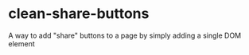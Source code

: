 clean-share-buttons
===================

A way to add "share" buttons to a page by simply adding a single DOM element
